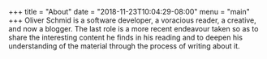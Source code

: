 +++
title = "About"
date = "2018-11-23T10:04:29-08:00"
menu = "main"
+++
Oliver Schmid is a software developer, a voracious reader, a creative, and now a blogger. The last role is a more recent endeavour taken so as to share the interesting content he finds in his reading and to deepen his understanding of the material through the process of writing about it.